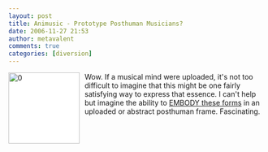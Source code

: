 ```yaml
---
layout: post
title: Animusic - Prototype Posthuman Musicians?
date: 2006-11-27 21:53
author: metavalent
comments: true
categories: [diversion]
---
```

<!--Lead Photo --><a href="https://www.animusic.com/dvd-info-clips-1.html" target="_blank"><img style="float:left;margin:0 10px 10px 0;cursor:pointer;background:white;width:140px;" src="https://img155.imageshack.us/img155/493/wallmx2.jpg" border="0" alt="0" align="left" /></a><!-- Commentary -->Wow. If a musical mind were uploaded, it's not too difficult to imagine that this might be one fairly satisfying way to express that essence. I can't help but imagine the ability to <a href="https://www.animusic.com/dvd-info-clips-1.html" target="_blank">EMBODY these forms</a> in an uploaded or abstract posthuman frame. Fascinating.
